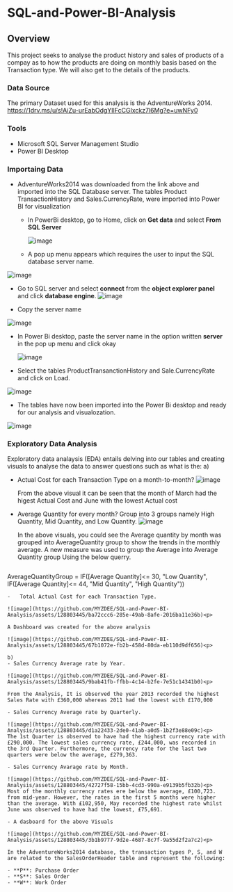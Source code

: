 # SQL-and-Power-BI-Analysis

## Overview

This project seeks to analyse the product history and sales of products of a compay as to how the products are doing on monthly basis based on the Transaction type. We will also get to the details of the products.

### Data Source

The primary Dataset used for this analysis is the AdventureWorks 2014. 
https://1drv.ms/u/s!AiZu-urEabOdgYIlFcCGIxckz7l6Mg?e=uwNFy0  
### Tools

- Microsoft SQL Server Management Studio
- Power BI Desktop

### Importaing Data

- AdventureWorks2014 was downloaded from the link above and imported into the SQL Database server.
  The tables Product TransactionHistory and Sales.CurrencyRate,  were imported into Power BI for visualization
  - In PowerBi desktop, go to Home, click on **Get data** and select **From SQL Server**

    ![image](https://github.com/MYZDEE/SQL-and-Power-BI-Analysis/assets/128803445/6e3b393a-119a-497a-b2d6-2f84511ca8c0)<p>

  - A pop up menu appears which requires the user to input the SQL database server name.
    
![image](https://github.com/MYZDEE/SQL-and-Power-BI-Analysis/assets/128803445/c5472450-6ce9-40b1-8955-e459ea8c07ec)<p>

- Go to SQL server and select **connect** from the **object explorer panel** and click **database engine**.
  ![image](https://github.com/MYZDEE/SQL-and-Power-BI-Analysis/assets/128803445/f567dc50-a040-43a8-8f36-3eb46d6aea34)<p>

- Copy the server name

![image](https://github.com/MYZDEE/SQL-and-Power-BI-Analysis/assets/128803445/4669698e-e9f3-42ca-a562-50ad7136c029)<p>

- In Power Bi desktop, paste the server name in the option written **server** in the pop up menu and click okay

  ![image](https://github.com/MYZDEE/SQL-and-Power-BI-Analysis/assets/128803445/13afa2d6-784c-49ea-8963-7351a7a66d88)<p>

- Select the tables ProductTransanctionHistory and Sale.CurrencyRate and click on Load.

![image](https://github.com/MYZDEE/SQL-and-Power-BI-Analysis/assets/128803445/f25d0297-66b6-4da7-9474-9ac4952dbf35)<p>
- The tables have now been imported into the Power Bi desktop and ready for our analysis and visualozation.

![image](https://github.com/MYZDEE/SQL-and-Power-BI-Analysis/assets/128803445/6a97f9d0-3c79-41c7-9117-893ee2f4bef0)<p>

### Exploratory Data Analysis

Exploratory data analaysis (EDA) entails delving into our tables and creating visuals to analyse the data to answer questions such as what is the:
a)
- Actual Cost for each Transaction Type on a month-to-month?
  ![image](https://github.com/MYZDEE/SQL-and-Power-BI-Analysis/assets/128803445/39b0da0b-75c1-4e07-b890-bd7f0cac7b9f)<p>
  From the above visual it can be seen that the month of March had the higest Actual Cost and June with the lowest Actual cost

- Average Quantity for every month? Group into 3 groups namely High Quantity, Mid Quantity, and Low Quantity.
  ![image](https://github.com/MYZDEE/SQL-and-Power-BI-Analysis/assets/128803445/794b9434-e19c-402c-9f1d-eeddb4a260d3)<p>
In the above visuals, you could see the Average quantity by month was grouped into AverageQuantity group to show the trends in the monthly average. A new measure was used to group  the Average into Average Quantity group Using the below querry.
 
  ```
AverageQuantityGroup = IF([Average Quantity]<= 30, "Low Quantity",
IF([Average Quantity]<= 44, "Mid Quantity", "High Quantity"))
  ```
-	Total Actual Cost for each Transaction Type.
  
![image](https://github.com/MYZDEE/SQL-and-Power-BI-Analysis/assets/128803445/ba72ccc6-285e-49ab-8afe-2016ba11e36b)<p>

 A Dashboard was created for the above analysis
 
![image](https://github.com/MYZDEE/SQL-and-Power-BI-Analysis/assets/128803445/67b1072e-fb2b-458d-80da-eb110d9df656)<p>

b)
- Sales Currency Average rate by Year.
  
![image](https://github.com/MYZDEE/SQL-and-Power-BI-Analysis/assets/128803445/9bab41fb-ffbb-4c14-b2fe-7e51c14341b0)<p>

From the Analysis, It is observed the year 2013 recorded the highest Sales Rate with £360,000 whereas 2011 had the lowest with £170,000

- Sales Currency Average rate by Quarterly.
 
![image](https://github.com/MYZDEE/SQL-and-Power-BI-Analysis/assets/128803445/d1a22433-2de0-41ab-a0d5-1b2f3e88e09c)<p>
The 1st Quarter is observed to have had the highest currency rate with £290,000. The lowest sales currency rate, £244,000, was recorded in the 3rd Quarter. Furthermore, the currency rate for the last two quarters were below the average, £279,363.
 
 - Sales Currency Avarage rate by Month.
   
![image](https://github.com/MYZDEE/SQL-and-Power-BI-Analysis/assets/128803445/42727f58-15bb-4cd3-990a-e9139b5fb32b)<p>
Most of the monthly currency rates ere below the average, £100,723. from mid-year. However, the rates in the first 5 months were higher than the average. With £102,950, May recorded the highest rate whilst June was observed to have had the lowest, £75,691.

- A dasboard for the above Visuals
  
 ![image](https://github.com/MYZDEE/SQL-and-Power-BI-Analysis/assets/128803445/3b1b9777-9d2e-4687-8c7f-9a55d2f2a7c2)<p>

In the AdventureWorks2014 database, the transaction types P, S, and W are related to the SalesOrderHeader table and represent the following:

- **P**: Purchase Order
- **S**: Sales Order
- **W**: Work Order




  

 
  



